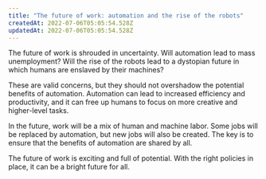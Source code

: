 ```yaml
---
title: "The future of work: automation and the rise of the robots"
createdAt: 2022-07-06T05:05:54.528Z
updatedAt: 2022-07-06T05:05:54.528Z
---
```


The future of work is shrouded in uncertainty. Will automation lead to mass unemployment? Will the rise of the robots lead to a dystopian future in which humans are enslaved by their machines?

These are valid concerns, but they should not overshadow the potential benefits of automation. Automation can lead to increased efficiency and productivity, and it can free up humans to focus on more creative and higher-level tasks.

In the future, work will be a mix of human and machine labor. Some jobs will be replaced by automation, but new jobs will also be created. The key is to ensure that the benefits of automation are shared by all.

The future of work is exciting and full of potential. With the right policies in place, it can be a bright future for all.
